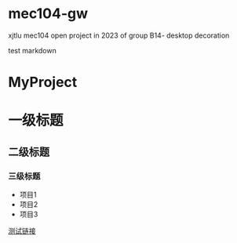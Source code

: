 # mec104-gw
xjtlu mec104 open project in 2023 of group B14- desktop decoration

test markdown
# MyProject
# 一级标题
## 二级标题
### 三级标题
- 项目1
- 项目2
- 项目3

[测试链接](https://www.baidu.com)